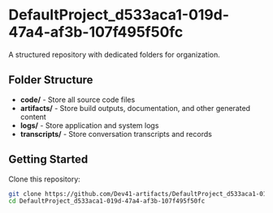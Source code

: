 # DefaultProject_d533aca1-019d-47a4-af3b-107f495f50fc
A structured repository with dedicated folders for organization.

## Folder Structure

- **code/** - Store all source code files
- **artifacts/** - Store build outputs, documentation, and other generated content
- **logs/** - Store application and system logs
- **transcripts/** - Store conversation transcripts and records

## Getting Started

Clone this repository:
```bash
git clone https://github.com/Dev41-artifacts/DefaultProject_d533aca1-019d-47a4-af3b-107f495f50fc
cd DefaultProject_d533aca1-019d-47a4-af3b-107f495f50fc
```
